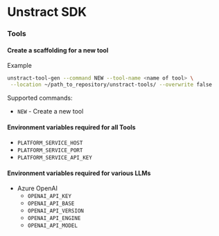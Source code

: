 # Unstract SDK

### Tools

#### Create a  scaffolding for a new tool

Example

```bash
unstract-tool-gen --command NEW --tool-name <name of tool> \
 --location ~/path_to_repository/unstract-tools/ --overwrite false
```

Supported commands:

- `NEW` - Create a new tool

#### Environment variables required for all Tools

- `PLATFORM_SERVICE_HOST`
- `PLATFORM_SERVICE_PORT`
- `PLATFORM_SERVICE_API_KEY`

#### Environment variables required for various LLMs

- Azure OpenAI
    - `OPENAI_API_KEY`
    - `OPENAI_API_BASE`
    - `OPENAI_API_VERSION`
    - `OPENAI_API_ENGINE`
    - `OPENAI_API_MODEL`
